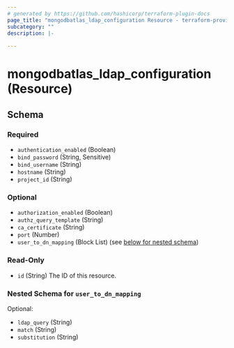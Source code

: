 ```yaml
---
# generated by https://github.com/hashicorp/terraform-plugin-docs
page_title: "mongodbatlas_ldap_configuration Resource - terraform-provider-mongodbatlas"
subcategory: ""
description: |-
  
---
```


# mongodbatlas_ldap_configuration (Resource)





<!-- schema generated by tfplugindocs -->
## Schema

### Required

- `authentication_enabled` (Boolean)
- `bind_password` (String, Sensitive)
- `bind_username` (String)
- `hostname` (String)
- `project_id` (String)

### Optional

- `authorization_enabled` (Boolean)
- `authz_query_template` (String)
- `ca_certificate` (String)
- `port` (Number)
- `user_to_dn_mapping` (Block List) (see [below for nested schema](#nestedblock--user_to_dn_mapping))

### Read-Only

- `id` (String) The ID of this resource.

<a id="nestedblock--user_to_dn_mapping"></a>
### Nested Schema for `user_to_dn_mapping`

Optional:

- `ldap_query` (String)
- `match` (String)
- `substitution` (String)
